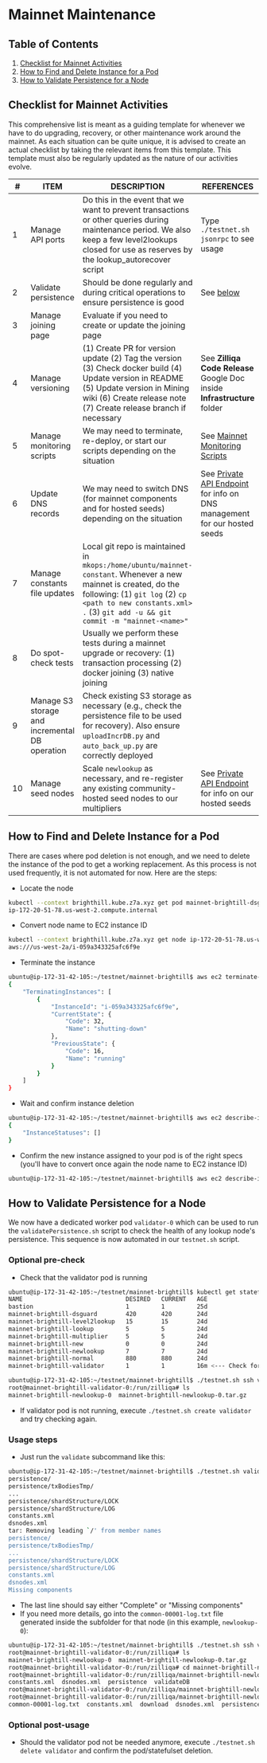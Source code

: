 # Mainnet Maintenance

## Table of Contents

1. [Checklist for Mainnet Activities](#checklist-for-mainnet-activities)
2. [How to Find and Delete Instance for a Pod](#how-to-find-and-delete-instance-for-a-pod)
3. [How to Validate Persistence for a Node](#how-to-validate-persistence-for-a-node)

## Checklist for Mainnet Activities

This comprehensive list is meant as a guiding template for whenever we have to do upgrading, recovery, or other maintenance work around the mainnet. As each situation can be quite unique, it is advised to create an actual checklist by taking the relevant items from this template. This template must also be regularly updated as the nature of our activities evolve.

| #  | ITEM                                           | DESCRIPTION                                                                                                                                                                                                                            | REFERENCES                                                                                        |
|----|------------------------------------------------|----------------------------------------------------------------------------------------------------------------------------------------------------------------------------------------------------------------------------------------|---------------------------------------------------------------------------------------------------|
| 1  | Manage API ports                               | Do this in the event that we want to prevent transactions or other queries during maintenance period. We also keep a few level2lookups closed for use as reserves by the lookup_autorecover script                                  | Type `./testnet.sh jsonrpc` to see usage                                                          |
| 2  | Validate persistence                           | Should be done regularly and during critical operations to ensure persistence is good                                                                                                                                                  | See [below](#how-to-validate-persistence-for-a-node)                                                                |
| 3  | Manage joining page                            | Evaluate if you need to create or update the joining page                                                                                                                                                                              |                                                                                                   |
| 4  | Manage versioning                              | (1) Create PR for version update (2) Tag the version (3) Check docker build (4) Update version in README (5) Update version in Mining wiki (6) Create release note (7) Create release branch if necessary           | See **Zilliqa Code Release** Google Doc inside **Infrastructure** folder                          |
| 5  | Manage monitoring scripts                      | We may need to terminate, re-deploy, or start our scripts depending on the situation                                                                                                                                                   | See [Mainnet Monitoring Scripts](mainnet-monitoring-scripts.md)                                     |
| 6  | Update DNS records                             | We may need to switch DNS (for mainnet components and for hosted seeds) depending on the situation                                                                                                                                     | See [Private API Endpoint](private-api-endpoint.md) for info on DNS management for our hosted seeds |
| 7  | Manage constants file updates                  | Local git repo is maintained in `mkops:/home/ubuntu/mainnet-constant`. Whenever a new mainnet is created, do the following: (1) `git log` (2) `cp <path to new constants.xml> .` (3) `git add -u && git commit -m "mainnet-<name>"` |                                                                                                   |
| 8  | Do spot-check tests                            | Usually we perform these tests during a mainnet upgrade or recovery: (1) transaction processing (2) docker joining (3) native joining                                                                                      |                                                                                                   |
| 9  | Manage S3 storage and incremental DB operation | Check existing S3 storage as necessary (e.g., check the persistence file to be used for recovery). Also ensure `uploadIncrDB.py` and `auto_back_up.py` are correctly deployed                                                       |                                                                                                   |
| 10 | Manage seed nodes                              | Scale `newlookup` as necessary, and re-register any existing community-hosted seed nodes to our multipliers                                                                                                                            | See [Private API Endpoint](private-api-endpoint.md) for info on our hosted seeds                    |

## How to Find and Delete Instance for a Pod

There are cases where pod deletion is not enough, and we need to delete the instance of the pod to get a working replacement. As this process is not used frequently, it is not automated for now. Here are the steps:

- Locate the node

```bash
kubectl --context brighthill.kube.z7a.xyz get pod mainnet-brightill-dsguard-90 -ojsonpath={..nodeName}
ip-172-20-51-78.us-west-2.compute.internal
```

- Convert node name to EC2 instance ID

```bash
kubectl --context brighthill.kube.z7a.xyz get node ip-172-20-51-78.us-west-2.compute.internal -ojsonpath={.spec.providerID}
aws:///us-west-2a/i-059a343325afc6f9e
```

- Terminate the instance

```bash
ubuntu@ip-172-31-42-105:~/testnet/mainnet-brightill$ aws ec2 terminate-instances --instance-ids i-059a343325afc6f9e --region us-west-2
{
    "TerminatingInstances": [
        {
            "InstanceId": "i-059a343325afc6f9e",
            "CurrentState": {
                "Code": 32,
                "Name": "shutting-down"
            },
            "PreviousState": {
                "Code": 16,
                "Name": "running"
            }
        }
    ]
}
```

- Wait and confirm instance deletion

```bash
ubuntu@ip-172-31-42-105:~/testnet/mainnet-brightill$ aws ec2 describe-instance-status --instance-ids i-059a343325afc6f9e --region us-west-2
{
    "InstanceStatuses": []
}
```

- Confirm the new instance assigned to your pod is of the right specs (you'll have to convert once again the node name to EC2 instance ID)

```bash
ubuntu@ip-172-31-42-105:~/testnet/mainnet-brightill$ aws ec2 describe-instances --instance-ids <new instance id> --region us-west-2
```

## How to Validate Persistence for a Node

We now have a dedicated worker pod `validator-0` which can be used to run the `validatePersistence.sh` script to check the health of any lookup node's persistence. This sequence is now automated in our `testnet.sh` script.

### Optional pre-check

- Check that the validator pod is running

```bash
ubuntu@ip-172-31-42-105:~/testnet/mainnet-brightill$ kubectl get statefulsets
NAME                             DESIRED   CURRENT   AGE
bastion                          1         1         25d
mainnet-brightill-dsguard        420       420       24d
mainnet-brightill-level2lookup   15        15        24d
mainnet-brightill-lookup         5         5         24d
mainnet-brightill-multiplier     5         5         24d
mainnet-brightill-new            0         0         24d
mainnet-brightill-newlookup      7         7         24d
mainnet-brightill-normal         880       880       24d
mainnet-brightill-validator      1         1         16m <--- Check for this statefulset

ubuntu@ip-172-31-42-105:~/testnet/mainnet-brightill$ ./testnet.sh ssh validator 0
root@mainnet-brightill-validator-0:/run/zilliqa# ls
mainnet-brightill-newlookup-0  mainnet-brightill-newlookup-0.tar.gz
```

- If validator pod is not running, execute `./testnet.sh create validator` and try checking again.

### Usage steps

- Just run the `validate` subcommand like this:

```bash
ubuntu@ip-172-31-42-105:~/testnet/mainnet-brightill$ ./testnet.sh validate newlookup 0
persistence/
persistence/txBodiesTmp/
...
persistence/shardStructure/LOCK
persistence/shardStructure/LOG
constants.xml
dsnodes.xml
tar: Removing leading `/' from member names
persistence/
persistence/txBodiesTmp/
...
persistence/shardStructure/LOCK
persistence/shardStructure/LOG
constants.xml
dsnodes.xml
Missing components
```

- The last line should say either "Complete" or "Missing components"
- If you need more details, go into the `common-00001-log.txt` file generated inside the subfolder for that node (in this example, `newlookup-0`):

```bash
ubuntu@ip-172-31-42-105:~/testnet/mainnet-brightill$ ./testnet.sh ssh validator 0
root@mainnet-brightill-validator-0:/run/zilliqa# ls
mainnet-brightill-newlookup-0  mainnet-brightill-newlookup-0.tar.gz
root@mainnet-brightill-validator-0:/run/zilliqa# cd mainnet-brightill-newlookup-0
root@mainnet-brightill-validator-0:/run/zilliqa/mainnet-brightill-newlookup-0# ls
constants.xml  dsnodes.xml  persistence  validateDB
root@mainnet-brightill-validator-0:/run/zilliqa/mainnet-brightill-newlookup-0# cd validateDB/
root@mainnet-brightill-validator-0:/run/zilliqa/mainnet-brightill-newlookup-0/validateDB# ls
common-00001-log.txt  constants.xml  download  dsnodes.xml  persistence
```

### Optional post-usage

- Should the validator pod not be needed anymore, execute `./testnet.sh delete validator` and confirm the pod/statefulset deletion.
